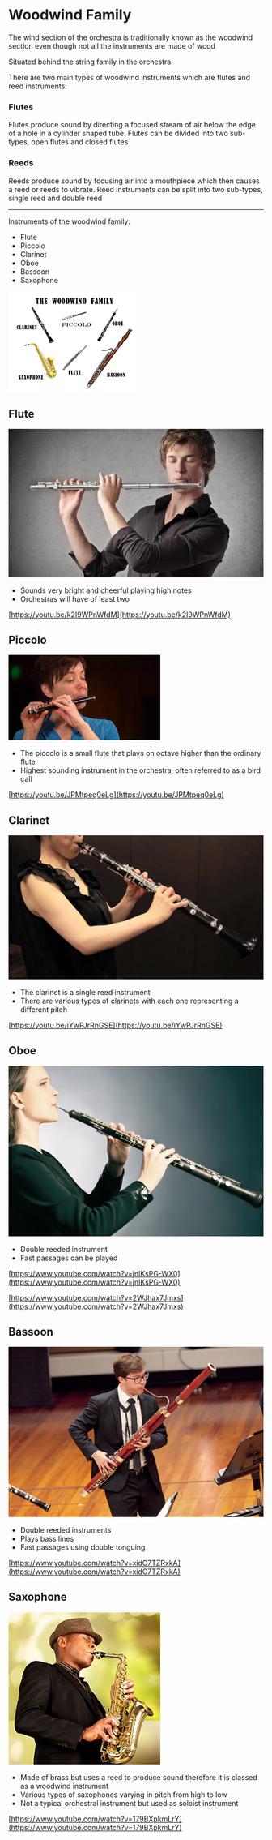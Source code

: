 # Woodwind Family

The wind section of the orchestra is traditionally known as the woodwind section even though not all the instruments are made of wood

Situated behind the string family in the orchestra

There are two main types of woodwind instruments which are flutes and reed instruments:

### Flutes

Flutes produce sound by directing a focused stream of air below the edge of a hole in a cylinder shaped tube. Flutes can be divided into two sub-types, open flutes and closed flutes

### Reeds

Reeds produce sound by focusing air into a mouthpiece which then causes a reed or reeds to vibrate. Reed instruments can be split into two sub-types, single reed and double reed

---

Instruments of the woodwind family:

- Flute
- Piccolo
- Clarinet
- Oboe
- Bassoon
- Saxophone

![1](woodwind/1.png)

## Flute

![2](woodwind/2.png)

- Sounds very bright and cheerful playing high notes
- Orchestras will have of least two

[https://youtu.be/k2I9WPnWfdM](https://youtu.be/k2I9WPnWfdM)

## Piccolo

![3](woodwind/3.png)

- The piccolo is a small flute that plays on octave higher than the ordinary flute
- Highest sounding instrument in the orchestra, often referred to as a bird call

[https://youtu.be/JPMtpeq0eLg](https://youtu.be/JPMtpeq0eLg)

## Clarinet

![4](woodwind/4.png)

- The clarinet is a single reed instrument
- There are various types of clarinets with each one representing a different pitch

[https://youtu.be/iYwPJrRnGSE](https://youtu.be/iYwPJrRnGSE)

## Oboe

![5](woodwind/5.png)

- Double reeded instrument
- Fast passages can be played

[https://www.youtube.com/watch?v=jnlKsPG-WX0](https://www.youtube.com/watch?v=jnlKsPG-WX0)

[https://www.youtube.com/watch?v=2WJhax7Jmxs](https://www.youtube.com/watch?v=2WJhax7Jmxs)

## Bassoon

![6](woodwind/6.png)

- Double reeded instruments
- Plays bass lines
- Fast passages using double tonguing

[https://www.youtube.com/watch?v=xidC7TZRxkA](https://www.youtube.com/watch?v=xidC7TZRxkA)

## Saxophone

![7](woodwind/7.png)

- Made of brass but uses a reed to produce sound therefore it is classed as a woodwind instrument
- Various types of saxophones varying in pitch from high to low
- Not a typical orchestral instrument but used as soloist instrument

[https://www.youtube.com/watch?v=179BXpkmLrY](https://www.youtube.com/watch?v=179BXpkmLrY)
